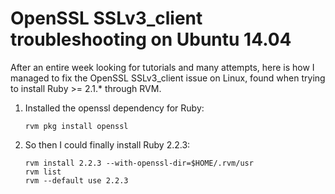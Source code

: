 # OpenSSL SSLv3_client troubleshooting on Ubuntu 14.04

After an entire week looking for tutorials and many attempts, here is how I managed to fix the OpenSSL SSLv3_client issue on Linux, found when trying to install Ruby >= 2.1.* through RVM.

1. Installed the openssl dependency for Ruby:

    ```
    rvm pkg install openssl
    ```

2. So then I could finally install Ruby 2.2.3:

    ```
    rvm install 2.2.3 --with-openssl-dir=$HOME/.rvm/usr
    rvm list
    rvm --default use 2.2.3
    ```

